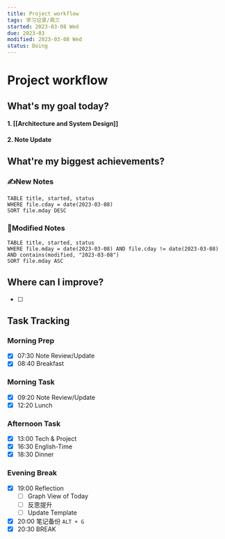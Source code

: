 ```yaml
---
title: Project workflow
tags: 学习记录/周三
started: 2023-03-08 Wed
due: 2023-03
modified: 2023-03-08 Wed
status: Doing
---
```

# Project workflow
## What's my goal today?
#### 1. [[Architecture and System Design]]
#### 2. Note Update

## What're my biggest achievements?
### ✍️New Notes

```dataview
TABLE title, started, status
WHERE file.cday = date(2023-03-08)
SORT file.mday DESC
```

### 📝Modified Notes

```dataview
TABLE title, started, status
WHERE file.mday = date(2023-03-08) AND file.cday != date(2023-03-08) AND contains(modified, "2023-03-08")
SORT file.mday ASC
```

## Where can I improve?
- [ ] 
## Task Tracking
### Morning Prep
- [x] 07:30 Note Review/Update
- [x] 08:40 Breakfast
### Morning Task
- [x] 09:20 Note Review/Update
- [x] 12:20 Lunch
### Afternoon Task
- [x] 13:00 Tech & Project
- [x] 16:30 English-Time
- [x] 18:30 Dinner
### Evening Break
- [x] 19:00 Reflection
	- [ ] Graph View of Today
	- [ ] 反思提升
	- [ ] Update Template 
- [x] 20:00 笔记备份 `ALT + G`
- [x] 20:30 BREAK